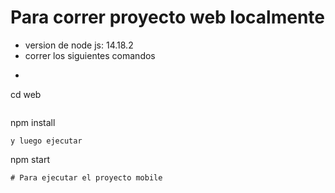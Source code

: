 # Para correr proyecto web localmente
* version de node js: 14.18.2 
* correr los siguientes comandos
*  ```
cd  web
```
 ```
npm install
```
y luego ejecutar
 ```
npm start
```
# Para ejecutar el proyecto mobile
